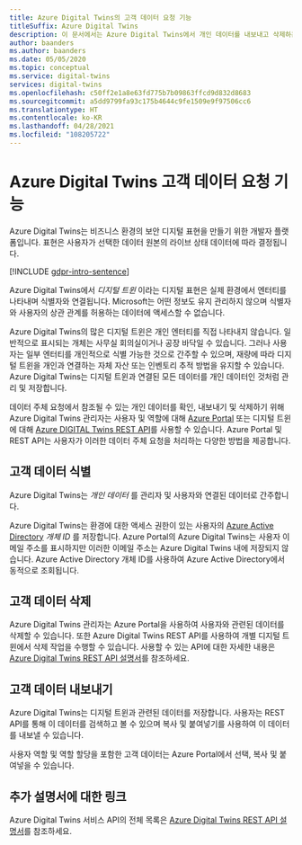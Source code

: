 ```yaml
---
title: Azure Digital Twins의 고객 데이터 요청 기능
titleSuffix: Azure Digital Twins
description: 이 문서에서는 Azure Digital Twins에서 개인 데이터를 내보내고 삭제하는 프로세스를 보여 줍니다.
author: baanders
ms.author: baanders
ms.date: 05/05/2020
ms.topic: conceptual
ms.service: digital-twins
services: digital-twins
ms.openlocfilehash: c50ff2e1a8e63fd775b7b09863ffcd9d832d8683
ms.sourcegitcommit: a5dd9799fa93c175b4644c9fe1509e9f97506cc6
ms.translationtype: HT
ms.contentlocale: ko-KR
ms.lasthandoff: 04/28/2021
ms.locfileid: "108205722"
---
```

# <a name="azure-digital-twins-customer-data-request-features"></a>Azure Digital Twins 고객 데이터 요청 기능

Azure Digital Twins는 비즈니스 환경의 보안 디지털 표현을 만들기 위한 개발자 플랫폼입니다. 표현은 사용자가 선택한 데이터 원본의 라이브 상태 데이터에 따라 결정됩니다.

[!INCLUDE [gdpr-intro-sentence](../../includes/gdpr-intro-sentence.md)]

Azure Digital Twins에서 *디지털 트윈* 이라는 디지털 표현은 실제 환경에서 엔터티를 나타내며 식별자와 연결됩니다. Microsoft는 어떤 정보도 유지 관리하지 않으며 식별자와 사용자의 상관 관계를 허용하는 데이터에 액세스할 수 없습니다. 

Azure Digital Twins의 많은 디지털 트윈은 개인 엔터티를 직접 나타내지 않습니다. 일반적으로 표시되는 개체는 사무실 회의실이거나 공장 바닥일 수 있습니다. 그러나 사용자는 일부 엔터티를 개인적으로 식별 가능한 것으로 간주할 수 있으며, 재량에 따라 디지털 트윈을 개인과 연결하는 자체 자산 또는 인벤토리 추적 방법을 유지할 수 있습니다. Azure Digital Twins는 디지털 트윈과 연결된 모든 데이터를 개인 데이터인 것처럼 관리 및 저장합니다.

데이터 주체 요청에서 참조될 수 있는 개인 데이터를 확인, 내보내기 및 삭제하기 위해 Azure Digital Twins 관리자는 사용자 및 역할에 대해 [Azure Portal](https://portal.azure.com/) 또는 디지털 트윈에 대해 [Azure DIGITAL Twins REST API](/rest/api/azure-digitaltwins/)를 사용할 수 있습니다. Azure Portal 및 REST API는 사용자가 이러한 데이터 주체 요청을 처리하는 다양한 방법을 제공합니다.

## <a name="identifying-customer-data"></a>고객 데이터 식별

Azure Digital Twins는 *개인 데이터* 를 관리자 및 사용자와 연결된 데이터로 간주합니다. 

Azure Digital Twins는 환경에 대한 액세스 권한이 있는 사용자의 [Azure Active Directory](../active-directory/fundamentals/active-directory-whatis.md) *개체 ID* 를 저장합니다. Azure Portal의 Azure Digital Twins는 사용자 이메일 주소를 표시하지만 이러한 이메일 주소는 Azure Digital Twins 내에 저장되지 않습니다. Azure Active Directory 개체 ID를 사용하여 Azure Active Directory에서 동적으로 조회됩니다.

## <a name="deleting-customer-data"></a>고객 데이터 삭제

Azure Digital Twins 관리자는 Azure Portal을 사용하여 사용자와 관련된 데이터를 삭제할 수 있습니다. 또한 Azure Digital Twins REST API를 사용하여 개별 디지털 트윈에서 삭제 작업을 수행할 수 있습니다. 사용할 수 있는 API에 대한 자세한 내용은 [Azure Digital Twins REST API 설명서](/rest/api/azure-digitaltwins/)를 참조하세요.

## <a name="exporting-customer-data"></a>고객 데이터 내보내기

Azure Digital Twins는 디지털 트윈과 관련된 데이터를 저장합니다. 사용자는 REST API를 통해 이 데이터를 검색하고 볼 수 있으며 복사 및 붙여넣기를 사용하여 이 데이터를 내보낼 수 있습니다. 

사용자 역할 및 역할 할당을 포함한 고객 데이터는 Azure Portal에서 선택, 복사 및 붙여넣을 수 있습니다. 

## <a name="links-to-additional-documentation"></a>추가 설명서에 대한 링크

Azure Digital Twins 서비스 API의 전체 목록은 [Azure Digital Twins REST API 설명서](/rest/api/azure-digitaltwins/)를 참조하세요.